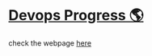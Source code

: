 # [Devops Progress 🌎](https://jmarcos-cano.github.io/devops-progress/)

check the webpage [here](https://jmarcos-cano.github.io/devops-progress/)